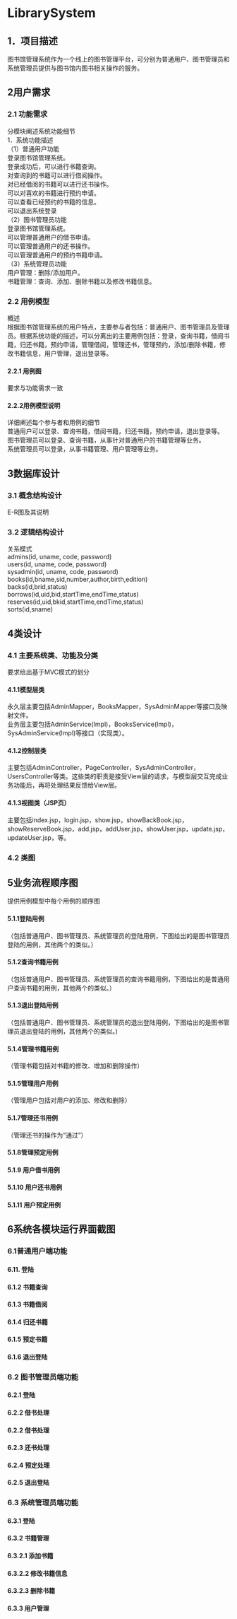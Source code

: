 # LibrarySystem  
## 1．项目描述  
图书馆管理系统作为一个线上的图书管理平台，可分别为普通用户、图书管理员和系统管理员提供与图书馆内图书相关操作的服务。  
## 2用户需求  
### 2.1 功能需求  
分模块阐述系统功能细节  
1．系统功能描述  
（1）普通用户功能  
登录图书馆管理系统。  
登录成功后，可以进行书籍查询。  
对查询到的书籍可以进行借阅操作。  
对已经借阅的书籍可以进行还书操作。  
可以对喜欢的书籍进行预约申请。  
可以查看已经预约的书籍的信息。  
可以退出系统登录  
（2）图书管理员功能  
登录图书馆管理系统。  
可以管理普通用户的借书申请。  
可以管理普通用户的还书操作。  
可以管理普通用户的预约书籍申请。  
（3）系统管理员功能  
用户管理：删除/添加用户。  
书籍管理：查询、添加、删除书籍以及修改书籍信息。  

### 2.2 用例模型  
概述  
根据图书馆管理系统的用户特点，主要参与者包括：普通用户、图书管理员及管理员。根据系统功能的描述，可以分离出的主要用例包括：登录，查询书籍，借阅书籍，归还书籍，预约申请，管理借阅，管理还书，管理预约，添加/删除书籍，修改书籍信息，用户管理，退出登录等。  
#### 2.2.1 用例图  
要求与功能需求一致  

#### 2.2.2用例模型说明  
详细阐述每个参与者和用例的细节  
普通用户可以登录、查询书籍，借阅书籍，归还书籍，预约申请，退出登录等。  
图书管理员可以登录、查询书籍，从事针对普通用户的书籍管理等业务。  
系统管理员可以登录，从事书籍管理、用户管理等业务。  
## 3数据库设计  
### 3.1 概念结构设计  
E-R图及其说明  

### 3.2 逻辑结构设计  
关系模式  
admins(id, uname, code, password)  
users(id, uname, code, password)  
sysadmin(id, uname, code, password)  
books(id,bname,sid,number,author,birth,edition)  
backs(id,brid,status)  
borrows(id,uid,bid,startTime,endTime,status)  
reserves(id,uid,bkid,startTime,endTime,status)  
sorts(id,sname)  
## 4类设计  
### 4.1 主要系统类、功能及分类  
要求给出基于MVC模式的划分  
#### 4.1.1模型层类  
永久层主要包括AdminMapper，BooksMapper，SysAdminMapper等接口及映射文件。  
业务层主要包括AdminService(Impl)，BooksService(Impl)，SysAdminService(Impl)等接口（实现类）。  
#### 4.1.2控制层类  
主要包括AdminController，PageController，SysAdminController，UsersController等类。这些类的职责是接受View层的请求，与模型层交互完成业务功能后，再将处理结果反馈给View层。  
#### 4.1.3视图类（JSP页）  
主要包括index.jsp，login.jsp，show.jsp，showBackBook.jsp，showReserveBook.jsp，add.jsp，addUser.jsp，showUser.jsp，update.jsp，updateUser.jsp，等。  
### 4.2 类图  
## 5业务流程顺序图  
提供用例模型中每个用例的顺序图  
#### 5.1.1登陆用例  
（包括普通用户、图书管理员、系统管理员的登陆用例，下图给出的是图书管理员登陆的用例，其他两个的类似。）  
#### 5.1.2查询书籍用例  
（包括普通用户、图书管理员、系统管理员的查询书籍用例，下图给出的是普通用户查询书籍的用例，其他两个的类似。）  
#### 5.1.3退出登陆用例  
（包括普通用户、图书管理员、系统管理员的退出登陆用例，下图给出的是图书管理员退出登陆的用例，其他两个的类似。)  
#### 5.1.4管理书籍用例  
（管理书籍包括对书籍的修改、增加和删除操作）  
#### 5.1.5管理用户用例  
（管理用户包括对用户的添加、修改和删除）  
#### 5.1.7管理还书用例  
（管理还书的操作为“通过”）  
#### 5.1.8管理预定用例  
#### 5.1.9 用户借书用例  
#### 5.1.10 用户还书用例  
#### 5.1.11 用户预定用例  
## 6系统各模块运行界面截图  
### 6.1普通用户端功能  
#### 6.11. 登陆  
#### 6.1.2 书籍查询  
#### 6.1.3 书籍借阅  
#### 6.1.4 归还书籍  
#### 6.1.5 预定书籍  
#### 6.1.6 退出登陆  
### 6.2 图书管理员端功能  
#### 6.2.1 登陆  
#### 6.2.2 借书处理
#### 6.2.2 借书处理  
#### 6.2.3 还书处理  
#### 6.2.4 预定处理  
#### 6.2.5 退出登陆  
### 6.3 系统管理员端功能  
#### 6.3.1 登陆  
#### 6.3.2 书籍管理  
#### 6.3.2.1 添加书籍  
#### 6.3.2.2 修改书籍信息  
#### 6.3.2.3 删除书籍  
#### 6.3.3 用户管理
